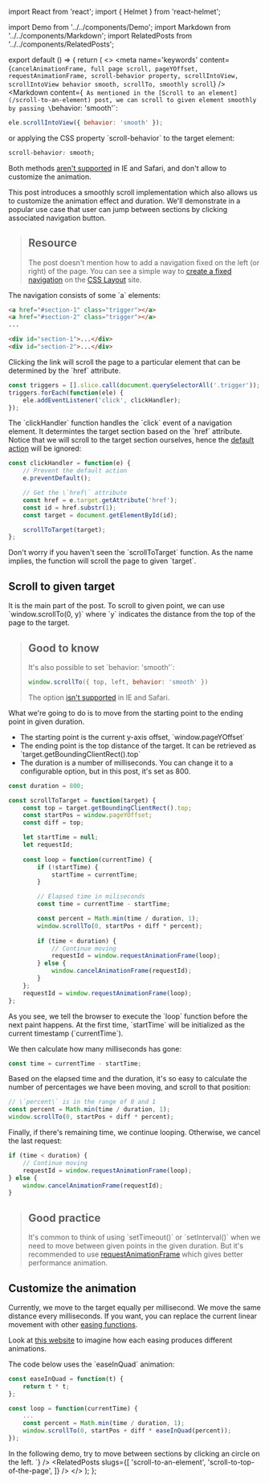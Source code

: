 import React from 'react';
import { Helmet } from 'react-helmet';

import Demo from '../../components/Demo';
import Markdown from '../../components/Markdown';
import RelatedPosts from '../../components/RelatedPosts';

export default () => {
    return (
<>
<Helmet>
    <meta
        name='keywords'
        content={`
            cancelAnimationFrame, full page scroll, pageYOffset, requestAnimationFrame, scroll-behavior property,
            scrollIntoView, scrollIntoView behavior smooth, scrollTo, smoothly scroll
        `}
    />
</Helmet>
<Markdown
    content={`
As mentioned in the [Scroll to an element](/scroll-to-an-element) post, we can scroll to given element smoothly by passing
\`behavior: 'smooth'\`:

~~~ javascript
ele.scrollIntoView({ behavior: 'smooth' });
~~~

or applying the CSS property \`scroll-behavior\` to the target element:

~~~ css
scroll-behavior: smooth;
~~~

Both methods [aren't supported](https://developer.mozilla.org/en-US/docs/Web/API/Element/scrollIntoView#Browser_compatibility) in IE and Safari, and don't
allow to customize the animation.

This post introduces a smoothly scroll implementation which also allows us to customize the animation effect and duration.
We'll demonstrate in a popular use case that user can jump between sections by clicking associated navigation button.

> ## Resource
>
> The post doesn't mention how to add a navigation fixed on the left (or right) of the page. You can see a
> simple way to [create a fixed navigation](https://csslayout.io/patterns/fixed-at-side) on the [CSS Layout](https://csslayout.io) site.

The navigation consists of some \`a\` elements:

~~~ html
<a href="#section-1" class="trigger"></a>
<a href="#section-2" class="trigger"></a>
...

<div id="section-1">...</div>
<div id="section-2">...</div>
~~~

Clicking the link will scroll the page to a particular element that can be determined by the \`href\` attribute.

~~~ javascript
const triggers = [].slice.call(document.querySelectorAll('.trigger'));
triggers.forEach(function(ele) {
    ele.addEventListener('click', clickHandler);
});
~~~

The \`clickHandler\` function handles the \`click\` event of a navigation element. 
It determintes the target section based on the \`href\` attribute. Notice that we will scroll to the target section ourselves,
hence the [default action](/prevent-the-default-action-of-an-event) will be ignored: 

~~~ javascript
const clickHandler = function(e) {
    // Prevent the default action
    e.preventDefault();

    // Get the \`href\` attribute
    const href = e.target.getAttribute('href');
    const id = href.substr(1);
    const target = document.getElementById(id);

    scrollToTarget(target);
};
~~~

Don't worry if you haven't seen the \`scrollToTarget\` function. As the name implies, the function will scroll the page to given \`target\`.

## Scroll to given target

It is the main part of the post. To scroll to given point, we can use \`window.scrollTo(0, y)\` where \`y\` indicates the distance from the top
of the page to the target.

> ## Good to know
>
> It's also possible to set \`behavior: 'smooth'\`:
> 
> ~~~ javascript
> window.scrollTo({ top, left, behavior: 'smooth' })
> ~~~
>
> The option [isn't supported](https://developer.mozilla.org/en-US/docs/Web/API/Window/scrollTo#Browser_Compatibility) in IE and Safari.

What we're going to do is to move from the starting point to the ending point in given duration.
* The starting point is the current y-axis offset, \`window.pageYOffset\`
* The ending point is the top distance of the target. It can be retrieved as \`target.getBoundingClientRect().top\`
* The duration is a number of milliseconds. You can change it to a configurable option, but in this post, it's set as 800.

~~~ javascript
const duration = 800;

const scrollToTarget = function(target) {
    const top = target.getBoundingClientRect().top;
    const startPos = window.pageYOffset;
    const diff = top;

    let startTime = null;
    let requestId;
    
    const loop = function(currentTime) {
        if (!startTime) {
            startTime = currentTime;
        }

        // Elapsed time in miliseconds
        const time = currentTime - startTime;

        const percent = Math.min(time / duration, 1);
        window.scrollTo(0, startPos + diff * percent);
        
        if (time < duration) {
            // Continue moving
            requestId = window.requestAnimationFrame(loop);
        } else {
            window.cancelAnimationFrame(requestId);
        }
    };
    requestId = window.requestAnimationFrame(loop);
};
~~~

As you see, we tell the browser to execute the \`loop\` function before the next paint happens. 
At the first time, \`startTime\` will be initialized as the current timestamp (\`currentTime\`).

We then calculate how many milliseconds has gone:

~~~ javascript
const time = currentTime - startTime;
~~~

Based on the elapsed time and the duration, it's so easy to calculate the number of percentages we have been moving,
and scroll to that position:

~~~ javascript
// \`percent\` is in the range of 0 and 1
const percent = Math.min(time / duration, 1);
window.scrollTo(0, startPos + diff * percent);
~~~

Finally, if there's remaining time, we continue looping. Otherwise, we cancel the last request:

~~~ javascript
if (time < duration) {
    // Continue moving
    requestId = window.requestAnimationFrame(loop);
} else {
    window.cancelAnimationFrame(requestId);
}
~~~

> ## Good practice
>
> It's common to think of using \`setTimeout()\` or \`setInterval()\` when we need to move between given points in the given duration.
> But it's recommended to use [requestAnimationFrame](https://developer.mozilla.org/en-US/docs/Web/API/window/requestAnimationFrame)
> which gives better performance animation.

## Customize the animation

Currently, we move to the target equally per millisecond. We move the same distance every milliseconds.
If you want, you can replace the current linear movement with other [easing functions](https://1loc.dev/#easing-functions).

Look at [this website](https://easings.net) to imagine how each easing produces different animations.

The code below uses the \`easeInQuad\` animation:

~~~ javascript
const easeInQuad = function(t) {
    return t * t;
};

const loop = function(currentTime) {
    ...
    const percent = Math.min(time / duration, 1);
    window.scrollTo(0, startPos + diff * easeInQuad(percent));
});
~~~

In the following demo, try to move between sections by clicking an circle on the left.
`}
/>
<Demo src='/demo/scroll-to-an-element-smoothly/index.html' />
<RelatedPosts
    slugs={[
        'scroll-to-an-element',
        'scroll-to-top-of-the-page',
    ]}
/>
</>
    );
};
